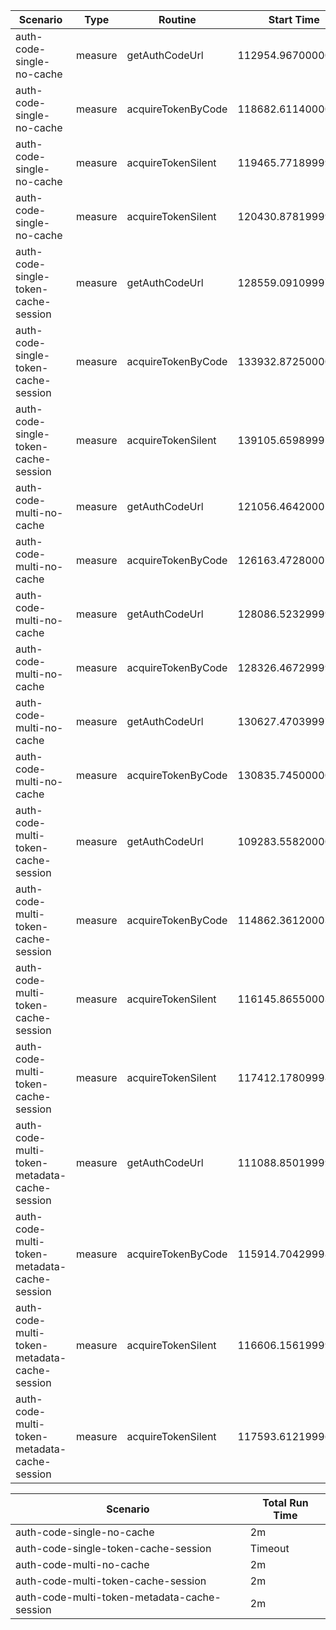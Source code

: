 | Scenario | Type | Routine | Start Time | Duration |
|----------|------|---------|------------|----------|
| auth-code-single-no-cache | measure | getAuthCodeUrl | 112954.96700000763 | 723.4423999786377 |
| auth-code-single-no-cache | measure | acquireTokenByCode | 118682.6114000082 | 589.4031000137329 |
| auth-code-single-no-cache | measure | acquireTokenSilent | 119465.77189999819 | 262.9065999984741 |
| auth-code-single-no-cache | measure | acquireTokenSilent | 120430.87819999456 | 240.27680003643036 |
| auth-code-single-token-cache-session | measure | getAuthCodeUrl | 128559.0910999775 | 695.8223999738693 |
| auth-code-single-token-cache-session | measure | acquireTokenByCode | 133932.87250000238 | 1070.352699995041 |
| auth-code-single-token-cache-session | measure | acquireTokenSilent | 139105.65989995003 | 1123.4417999982834 |
| auth-code-multi-no-cache | measure | getAuthCodeUrl | 121056.46420001984 | 666.0085999965668 |
| auth-code-multi-no-cache | measure | acquireTokenByCode | 126163.4728000164 | 1013.8334999680519 |
| auth-code-multi-no-cache | measure | getAuthCodeUrl | 128086.52329999208 | 0.4837999939918518 |
| auth-code-multi-no-cache | measure | acquireTokenByCode | 128326.4672999978 | 1051.6398000121117 |
| auth-code-multi-no-cache | measure | getAuthCodeUrl | 130627.47039997578 | 1.6862000226974487 |
| auth-code-multi-no-cache | measure | acquireTokenByCode | 130835.74500000477 | 1206.2261999845505 |
| auth-code-multi-token-cache-session | measure | getAuthCodeUrl | 109283.55820000172 | 673.4327999949455 |
| auth-code-multi-token-cache-session | measure | acquireTokenByCode | 114862.36120003462 | 1090.0399000048637 |
| auth-code-multi-token-cache-session | measure | acquireTokenSilent | 116145.8655000329 | 571.49019998312 |
| auth-code-multi-token-cache-session | measure | acquireTokenSilent | 117412.17809998989 | 567.9743000268936 |
| auth-code-multi-token-metadata-cache-session | measure | getAuthCodeUrl | 111088.85019999743 | 12.605599999427795 |
| auth-code-multi-token-metadata-cache-session | measure | acquireTokenByCode | 115914.70429998636 | 492.04189997911453 |
| auth-code-multi-token-metadata-cache-session | measure | acquireTokenSilent | 116606.1561999917 | 3.4758999943733215 |
| auth-code-multi-token-metadata-cache-session | measure | acquireTokenSilent | 117593.61219996214 | 1.5432000160217285 |

| Scenario | Total Run Time |
|----------|----------------|
| auth-code-single-no-cache | 2m |
| auth-code-single-token-cache-session | Timeout |
| auth-code-multi-no-cache | 2m |
| auth-code-multi-token-cache-session | 2m |
| auth-code-multi-token-metadata-cache-session | 2m |